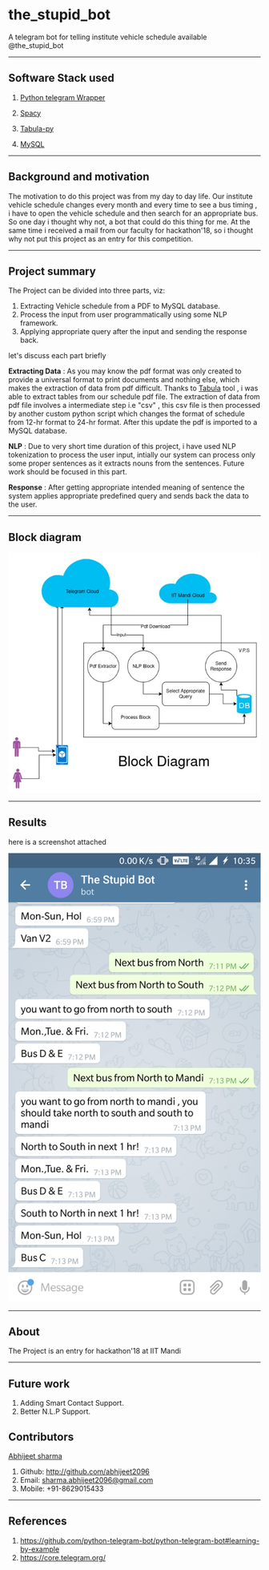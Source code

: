 # the_stupid_bot
A telegram bot for telling institute vehicle schedule available @the_stupid_bot

****
## Software Stack used
1. [Python telegram Wrapper](https://github.com/python-telegram-bot/python-telegram-bot)

2. [Spacy](https://spacy.io/)  

3. [Tabula-py](https://github.com/chezou/tabula-py/)

4. [MySQL](https://www.mysql.com/)

****
##  Background and motivation
The motivation to do this project was from my day to day life. Our institute vehicle schedule changes every month and every time to see a bus timing , i have to open the vehicle schedule and then search for an appropriate bus. So one day i thought why not, a bot that could do this thing for me. At the same time i received a mail from our faculty for hackathon'18, so i thought why not put this project as an entry for this competition.
 ****
## Project summary
The Project can be divided into three parts, viz:
1. Extracting Vehicle schedule from a PDF to MySQL database.
2. Process the input from user programmatically using some NLP framework.
3. Applying appropriate query after the input and  sending the response back.

let's discuss each part briefly

**Extracting Data** : As you may know the pdf format was only created to provide a universal format to print documents and nothing else, which makes the extraction of data from pdf difficult. Thanks to [Tabula](http://tabula.technology/) tool , i was able to extract tables from our schedule pdf file. The extraction of data from pdf file involves a intermediate step i.e "csv" , this csv file is then processed by another custom python script which changes the format of schedule from 12-hr format to 24-hr format. After this update the pdf is imported to a MySQL database.

**NLP** : Due to very short time duration of this project, i have used NLP tokenization to process the user input, intially our system can process only some proper sentences as it extracts nouns from the sentences. Future work should be focused in this part.

**Response** :  After getting appropriate intended meaning of sentence the system applies appropriate predefined query and sends back the data to the user.
****
## Block diagram
![Block Diagram](/resources/the_stupid_bot.jpg?raw=true "Block Diagram")
****
## Results
here is a screenshot attached

![Sample screenshot](/resources/sample.jpg?raw=true "Sample")

****
## About
The Project is an entry for hackathon'18 at IIT Mandi
****

## Future work
1. Adding Smart Contact Support.
2. Better N.L.P Support.

## Contributors

[Abhijeet sharma](http://students.iitmandi.ac.in/~abhijeet_sharma)
1. Github: http://github.com/abhijeet2096
2. Email: sharma.abhijeet2096@gmail.com
3. Mobile: +91-8629015433
****
## References

1. https://github.com/python-telegram-bot/python-telegram-bot#learning-by-example
2. https://core.telegram.org/
